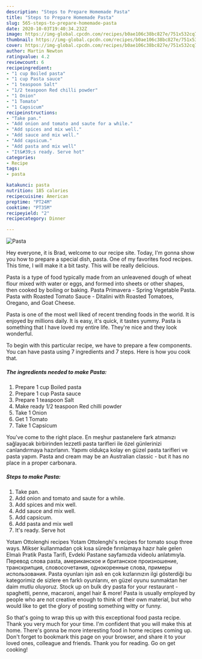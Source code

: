 ```yaml
---
description: "Steps to Prepare Homemade Pasta"
title: "Steps to Prepare Homemade Pasta"
slug: 565-steps-to-prepare-homemade-pasta
date: 2020-10-03T19:40:34.232Z
image: https://img-global.cpcdn.com/recipes/b0ae106c38bc827e/751x532cq70/pasta-recipe-main-photo.jpg
thumbnail: https://img-global.cpcdn.com/recipes/b0ae106c38bc827e/751x532cq70/pasta-recipe-main-photo.jpg
cover: https://img-global.cpcdn.com/recipes/b0ae106c38bc827e/751x532cq70/pasta-recipe-main-photo.jpg
author: Martin Newton
ratingvalue: 4.2
reviewcount: 6
recipeingredient:
- "1 cup Boiled pasta"
- "1 cup Pasta sauce"
- "1 teaspoon Salt"
- "1/2 teaspoon Red chilli powder"
- "1 Onion"
- "1 Tomato"
- "1 Capsicum"
recipeinstructions:
- "Take pan."
- "Add onion and tomato and saute for a while."
- "Add spices and mix well."
- "Add sauce and mix well."
- "Add capsicum."
- "Add pasta and mix well"
- "It&#39;s ready. Serve hot"
categories:
- Recipe
tags:
- pasta

katakunci: pasta 
nutrition: 185 calories
recipecuisine: American
preptime: "PT24M"
cooktime: "PT35M"
recipeyield: "2"
recipecategory: Dinner

---
```



![Pasta](https://img-global.cpcdn.com/recipes/b0ae106c38bc827e/751x532cq70/pasta-recipe-main-photo.jpg)

Hey everyone, it is Brad, welcome to our recipe site. Today, I'm gonna show you how to prepare a special dish, pasta. One of my favorites food recipes. This time, I will make it a bit tasty. This will be really delicious.

Pasta is a type of food typically made from an unleavened dough of wheat flour mixed with water or eggs, and formed into sheets or other shapes, then cooked by boiling or baking. Pasta Primavera - Spring Vegetable Pasta. Pasta with Roasted Tomato Sauce - Ditalini with Roasted Tomatoes, Oregano, and Goat Cheese.

Pasta is one of the most well liked of recent trending foods in the world. It is enjoyed by millions daily. It is easy, it's quick, it tastes yummy. Pasta is something that I have loved my entire life. They're nice and they look wonderful.


To begin with this particular recipe, we have to prepare a few components. You can have pasta using 7 ingredients and 7 steps. Here is how you cook that.

<!--inarticleads1-->

##### The ingredients needed to make Pasta:

1. Prepare 1 cup Boiled pasta
1. Prepare 1 cup Pasta sauce
1. Prepare 1 teaspoon Salt
1. Make ready 1/2 teaspoon Red chilli powder
1. Take 1 Onion
1. Get 1 Tomato
1. Take 1 Capsicum


You&#39;ve come to the right place. En meşhur pastanelere fark atmanızı sağlayacak birbirinden lezzetli pasta tarifleri ile özel günlerinizi canlandırmaya hazırlanın. Yapımı oldukça kolay en güzel pasta tarifleri ve pasta yapım. Pasta and cream may be an Australian classic - but it has no place in a proper carbonara. 

<!--inarticleads2-->

##### Steps to make Pasta:

1. Take pan.
1. Add onion and tomato and saute for a while.
1. Add spices and mix well.
1. Add sauce and mix well.
1. Add capsicum.
1. Add pasta and mix well
1. It&#39;s ready. Serve hot


Yotam Ottolenghi recipes Yotam Ottolenghi&#39;s recipes for tomato soup three ways. Mikser kullanmadan çok kısa sürede fırınlamaya hazır hale gelen Elmalı Pratik Pasta Tarifi, Evdeki Pastane sayfamızda videolu anlatımıyla. Перевод слова pasta, американское и британское произношение, транскрипция, словосочетания, однокоренные слова, примеры использования. Pasta oyunları işin aslı en çok kızlarınızın ilgi gösterdiği bu kategorimiz de sizlere en farklı oyunlarını, en güzel oyunu sunmaktan her daim mutlu oluyoruz. Stock up on bulk dry pasta for your restaurant - spaghetti, penne, macaroni, angel hair &amp; more! Pasta is usually employed by people who are not creative enough to think of their own material, but who would like to get the glory of posting something witty or funny. 

So that's going to wrap this up with this exceptional food pasta recipe. Thank you very much for your time. I'm confident that you will make this at home. There's gonna be more interesting food in home recipes coming up. Don't forget to bookmark this page on your browser, and share it to your loved ones, colleague and friends. Thank you for reading. Go on get cooking!
